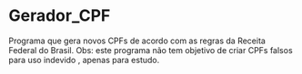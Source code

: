 # Gerador_CPF
Programa que gera novos CPFs de acordo com as regras da Receita Federal do Brasil. Obs: este programa não tem objetivo de criar CPFs falsos para uso indevido , apenas para estudo.
